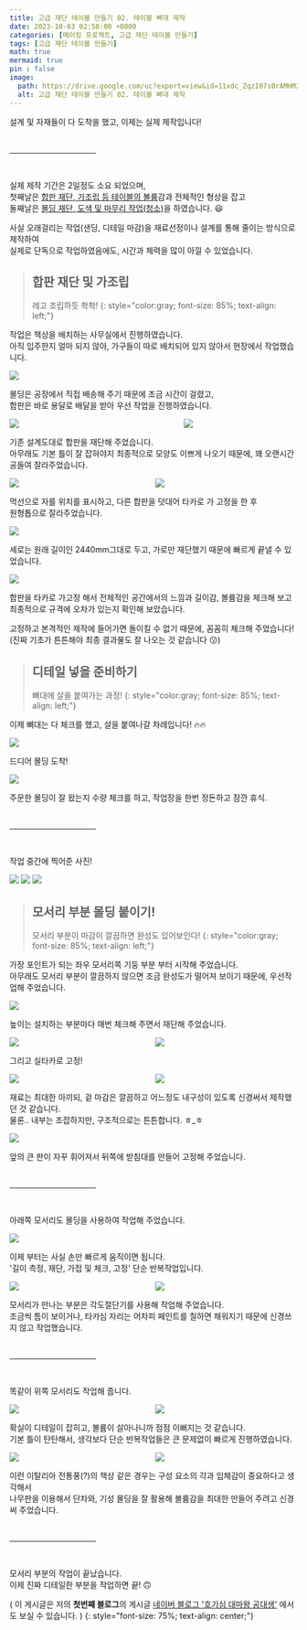 ```yaml
---
title: 고급 재단 테이블 만들기 02. 테이블 뼈대 제작 
date: 2023-10-03 02:58:00 +0800
categories: [메이킹 프로젝트, 고급 재단 테이블 만들기]
tags: [고급 재단 테이블 만들기]
math: true
mermaid: true
pin : false
image:
  path: https://drive.google.com/uc?export=view&id=11xdc_ZqzI07s0rAMHM3zkmRzUDrI0BgK
  alt: 고급 재단 테이블 만들기 02. 테이블 뼈대 제작 
---
```


설계 및 자재들이 다 도착을 했고, 이제는 실제 제작입니다!

<!-- 중간 바 -->
<br>
<hr style="width: 30%">
<br>

실제 제작 기간은 2일정도 소요 되었으며,  
첫째날은 <u>합판 재단, 가조립 등 테이블의 볼륨</u>감과 전체적인 형상을 잡고  
둘째날은 <u>몰딩 재단, 도색 및 마무리 작업(청소)</u>을 하였습니다. 😃

사실 오래걸리는 작업(샌딩, 디테일 마감)을 재료선정이나 설계를 통해 줄이는 방식으로 제작하여  
실제로 단독으로 작업하였음에도, 시간과 체력을 많이 아낄 수 있었습니다.

<!-- 소제목 -->
> ## 합판 재단 및 가조립
> 레고 조립하듯 촥촥!
> {: style="color:gray; font-size: 85%; text-align: left;"}

작업은 책상을 배치하는 사무실에서 진행하였습니다.  
아직 입주한지 얼마 되지 않아, 가구들이 따로 배치되어 있지 않아서 현장에서 작업했습니다.

<!-- 이미지 -->
<img src="https://drive.google.com/uc?export=view&id=1267HKIZ6ddUzYyZoBAY8T475Q1xqfk7w">


몰딩은 공장에서 직접 배송해 주기 때문에 조금 시간이 걸렸고,  
합판은 바로 용달로 배달을 받아 우선 작업을 진행하였습니다.

<!-- 이미지 2장 콜라주 -->
<div style="width: 59.5%; height: auto; float:left;">
  <img src="https://drive.google.com/uc?export=view&id=12R0uODNhVkjSogzy12Ocu4FibAF5TX9m">
</div>
<div style="width: 39.5%; height: auto; float:right;">
  <img src="https://drive.google.com/uc?export=view&id=12VFavck9eCFj0LEZxvNl5mvOYFkzj-Xa">
  
</div><div style="clear:both;"></div>

기존 설계도대로 합판을 재단해 주었습니다.  
아무래도 기본 틀이 잘 잡혀야지 최종적으로 모양도 이쁘게 나오기 때문에, 꽤 오랜시간 공들여 잘라주었습니다.

<!-- 이미지 2장 콜라주 -->
<div style="width: 49.5%; height: auto; float:left;">
  <img src="https://drive.google.com/uc?export=view&id=12FDHejBYyUhrqgeiHs94Acr__Ymg98cR">
</div>
<div style="width: 49.5%; height: auto; float:right;">
  <img src="https://drive.google.com/uc?export=view&id=13xYCFHeRzNQ_e5l4x3zAW0RkbSQ-7LJP">
</div><div style="clear:both;"></div>

먹선으로 자를 위치를 표시하고, 다른 합판을 덧대어 타카로 가 고정을 한 후  
원형톱으로 잘라주었습니다.

<!-- 이미지 -->
<img src="https://drive.google.com/uc?export=view&id=12q-7HT7oJUMzo-EPJgmam5nNdQBPTZhE">

세로는 원래 길이인 2440mm그대로 두고, 가로만 재단했기 때문에 빠르게 끝낼 수 있었습니다.

<!-- 이미지 -->
<img src="https://drive.google.com/uc?export=view&id=14-XEhjqGw7pD6B2PGHKANKxxWiqEXS5J">

합판을 타카로 가고정 해서 전체적인 공간에서의 느낌과 길이감, 볼륨감을 체크해 보고  
최종적으로 규격에 오차가 있는지 확인해 보았습니다.

고정하고 본격적인 제작에 들어가면 돌이킬 수 없기 때문에, 꼼꼼히 체크해 주었습니다!  
(진짜 기초가 튼튼해야 최종 결과물도 잘 나오는 것 같습니다 😗)

<!-- 소제목 -->
> ## 디테일 넣을 준비하기 
> 뼈대에 살을 붙여가는 과정!
> {: style="color:gray; font-size: 85%; text-align: left;"}

이제 뼈대는 다 체크를 했고, 살을 붙여나갈 차례입니다! 🔥🔥

<!-- 이미지 -->
<img src="https://drive.google.com/uc?export=view&id=13uJERAJu5kC61wIGpwLkU5Ebf0wkua3w">

드디어 몰딩 도착!  

<!-- 이미지 -->
<img src="https://drive.google.com/uc?export=view&id=12xWAxxAMtVoEQpVud7fvDrIXuxeqzG0r">

주문한 몰딩이 잘 왔는지 수량 체크를 하고, 작업장을 한번 정돈하고 잠깐 휴식.  

<!-- 중간 바 -->
<br>
<hr style="width: 30%">
<br>

작업 중간에 찍어준 사진!

<!-- 이미지 -->
<img src="https://drive.google.com/uc?export=view&id=12E_-3uOToPe-1XPxpSLD2UD-GlBa9aGF">
<!-- 이미지 -->
<img src="https://drive.google.com/uc?export=view&id=1341v3266Qf2CNlO2LvX4ZmF0tvUWzH1c">
<!-- 이미지 -->
<img src="https://drive.google.com/uc?export=view&id=12my2_3hvqGHsy59iwIFNy_BnbelSAUOq">

<!-- 소제목 -->
> ## 모서리 부분 몰딩 붙이기!
> 모서리 부분이 마감이 깔끔하면 완성도 있어보인다!
> {: style="color:gray; font-size: 85%; text-align: left;"}

가장 포인트가 되는 좌우 모서리쪽 기둥 부분 부터 시작해 주었습니다.  
아무래도 모서리 부분이 깔끔하지 않으면 조금 완성도가 떨어져 보이기 때문에, 우선작업해 주었습니다.

<!-- 이미지 -->
<img src="https://drive.google.com/uc?export=view&id=13uJTjdTt0qjkwG66qky7Bwx1D7NBge4F">

높이는 설치하는 부분마다 매번 체크해 주면서 재단해 주었습니다.

<!-- 이미지 2장 콜라주 -->
<div style="width: 49.5%; height: auto; float:left;">
  <img src="https://drive.google.com/uc?export=view&id=12f5yG_GWEpvgFHZeUqZRakaJq-yOfAtb">
</div>
<div style="width: 49.5%; height: auto; float:right;">
  <img src="https://drive.google.com/uc?export=view&id=12XO3s8C1X6H0WP1AJTR5jUSrnRxT69RA">
</div><div style="clear:both;"></div>

그리고 실타카로 고정!

<!-- 이미지 2장 콜라주 -->
<div style="width: 49.5%; height: auto; float:left;">
  <img src="https://drive.google.com/uc?export=view&id=12VwqmTZfG_JesATW3NGcaiSPXjl-91FR">
</div>
<div style="width: 49.5%; height: auto; float:right;">
  <img src="https://drive.google.com/uc?export=view&id=13eUK9kaSUMBND0m15UObWranvHX3UG7J">
</div><div style="clear:both;"></div>

재료는 최대한 아끼되, 겉 마감은 깔끔하고 어느정도 내구성이 있도록 신경써서 제작했던 것 같습니다.  
물론.. 내부는 조잡하지만, 구조적으로는 튼튼합니다. ㅎ_ㅎ

<!-- 이미지 -->
<img src="https://drive.google.com/uc?export=view&id=13szPX-1dvL3GytT02CZGgML2Aeg2Apdx">

앞의 큰 판이 자꾸 휘어져서 뒤쪽에 받침대를 만들어 고정해 주었습니다.

<!-- 중간 바 -->
<br>
<hr style="width: 30%">
<br>

아래쪽 모서리도 몰딩을 사용하여 작업해 주었습니다.

<!-- 이미지 -->
<img src="https://drive.google.com/uc?export=view&id=137xhi8mMUpW38_sK3j-8AjaHyxWvRCxX">

이제 부터는 사실 손만 빠르게 움직이면 됩니다.  
'길이 측정, 재단, 가접 및 체크, 고정' 단순 반복작업입니다.

<!-- 이미지 2장 콜라주 -->
<div style="width: 49.5%; height: auto; float:left;">
  <img src="https://drive.google.com/uc?export=view&id=13bIc70FJ148uVFiFloIiER3NK5cD9-94">
</div>
<div style="width: 49.5%; height: auto; float:right;">
  <img src="https://drive.google.com/uc?export=view&id=134J_ZGdx79oqnG_jOsxfJVG2VztlJVZh">
</div><div style="clear:both;"></div>

모서리가 만나는 부분은 각도절단기를 사용해 작업해 주었습니다.  
조금씩 틈이 보이거나, 타카심 자리는 어차피 페인트를 칠하면 채워지기 때문에 신경쓰지 않고 작업했습니다.

<!-- 중간 바 -->
<br>
<hr style="width: 30%">
<br>

똑같이 위쪽 모서리도 작업해 줍니다.

<!-- 이미지 2장 콜라주 -->
<div style="width: 49.5%; height: auto; float:left;">
  <img src="https://drive.google.com/uc?export=view&id=13w0i_NyW7YgIFRRoS7KnLoBe6R2nYCPW">
</div>
<div style="width: 49.5%; height: auto; float:right;">
  <img src="https://drive.google.com/uc?export=view&id=139OQIKsURJQPZKf4GE67hMD8qCdXFqcg">
</div><div style="clear:both;"></div>

확실이 디테일이 잡히고, 볼륨이 살아나니까 점점 이뻐지는 것 같습니다.  
기본 틀이 탄탄해서, 생각보다 단순 반복작업들은 큰 문제없이 빠르게 진행하였습니다.

<!-- 이미지 2장 콜라주 -->
<div style="width: 49.5%; height: auto; float:left;">
  <img src="https://drive.google.com/uc?export=view&id=13Z0-9zVAinCV2fnJcImUXVamqQc49id8">
</div>
<div style="width: 49.5%; height: auto; float:right;">
  <img src="https://drive.google.com/uc?export=view&id=13su8zSJyADzYps8dpJkDW7tCgIKEx14b">
</div><div style="clear:both;"></div>

이런 이탈리아 전통풍(?)의 책상 같은 경우는 구성 요소의 각과 입체감이 중요하다고 생각해서  
나무판을 이용해서 단차와, 기성 몰딩을 잘 활용해 볼륨감을 최대한 만들어 주려고 신경써 주었습니다.

<!-- 중간 바 -->
<br>
<hr style="width: 30%">
<br>

모서리 부분의 작업이 끝났습니다.  
이제 진짜 디테일한 부분을 작업하면 끝! 🙃

( 이 게시글은 저의 <b>첫번째 블로그</b>의 게시글 <a href="https://blog.naver.com/maker_kiku">네이버 블로그 '호기심 대마왕 공대생'</a> 에서도 보실 수 있습니다. )
{: style="font-size: 75%; text-align: center;"}